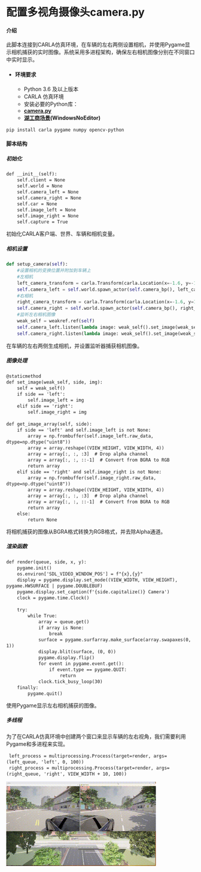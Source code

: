 # 配置多视角摄像头camera.py

#### **介绍**

此脚本连接到CARLA仿真环境，在车辆的左右两侧设置相机，并使用Pygame显示相机捕获的实时图像。系统采用多进程架构，确保左右相机图像分别在不同窗口中实时显示。

- #### **环境要求**

  - Python 3.6 及以上版本
  - CARLA 仿真环境
  - 安装必要的Python库：
  - [**camera.py**](../../src/course/camera.py)
  - [**湖工商场景**](https://pan.baidu.com/s/15T1hGoWJ70tVmsTX7-zcSw?pwd=hutb )**(WindowsNoEditor)**

```
pip install carla pygame numpy opencv-python
```

#### **脚本结构**

##### 初始化

```
def __init__(self):
    self.client = None
    self.world = None
    self.camera_left = None
    self.camera_right = None
    self.car = None
    self.image_left = None
    self.image_right = None
    self.capture = True
```

初始化CARLA客户端、世界、车辆和相机变量。

##### 相机设置

```python
def setup_camera(self):
    #设置相机的变换位置并附加到车辆上
    #左相机
    left_camera_transform = carla.Transform(carla.Location(x=-1.6, y=-1.5, z=1.7))
    self.camera_left = self.world.spawn_actor(self.camera_bp(), left_camera_transform, attach_to=self.car)
    #右相机
    right_camera_transform = carla.Transform(carla.Location(x=-1.6, y=1.5, z=1.7))
    self.camera_right = self.world.spawn_actor(self.camera_bp(), right_camera_transform, attach_to=self.car)
    #监听左右相机图像
    weak_self = weakref.ref(self)
    self.camera_left.listen(lambda image: weak_self().set_image(weak_self, 'left', image))
    self.camera_right.listen(lambda image: weak_self().set_image(weak_self, 'right', image))
```

在车辆的左右两侧生成相机，并设置监听器捕获相机图像。

##### 图像处理

```
@staticmethod
def set_image(weak_self, side, img):
    self = weak_self()
    if side == 'left':
        self.image_left = img
    elif side == 'right':
        self.image_right = img

def get_image_array(self, side):
    if side == 'left' and self.image_left is not None:
        array = np.frombuffer(self.image_left.raw_data, dtype=np.dtype("uint8"))
        array = array.reshape((VIEW_HEIGHT, VIEW_WIDTH, 4))
        array = array[:, :, :3]  # Drop alpha channel
        array = array[:, :, ::-1]  # Convert from BGRA to RGB
        return array
    elif side == 'right' and self.image_right is not None:
        array = np.frombuffer(self.image_right.raw_data, dtype=np.dtype("uint8"))
        array = array.reshape((VIEW_HEIGHT, VIEW_WIDTH, 4))
        array = array[:, :, :3]  # Drop alpha channel
        array = array[:, :, ::-1]  # Convert from BGRA to RGB
        return array
    else:
        return None
```

将相机捕获的图像从BGRA格式转换为RGB格式，并去除Alpha通道。

##### 渲染函数

```
def render(queue, side, x, y):
    pygame.init()
    os.environ['SDL_VIDEO_WINDOW_POS'] = f"{x},{y}"
    display = pygame.display.set_mode((VIEW_WIDTH, VIEW_HEIGHT), pygame.HWSURFACE | pygame.DOUBLEBUF)
    pygame.display.set_caption(f'{side.capitalize()} Camera')
    clock = pygame.time.Clock()

    try:
        while True:
            array = queue.get()
            if array is None:
                break
            surface = pygame.surfarray.make_surface(array.swapaxes(0, 1))
            display.blit(surface, (0, 0))
            pygame.display.flip()
            for event in pygame.event.get():
                if event.type == pygame.QUIT:
                    return
            clock.tick_busy_loop(30)
    finally:
        pygame.quit()
```

使用Pygame显示左右相机捕获的图像。

##### 多线程

为了在CARLA仿真环境中创建两个窗口来显示车辆的左右视角，我们需要利用Pygame和多进程来实现。

```
 left_process = multiprocessing.Process(target=render, args=(left_queue, 'left', 0, 100))
 right_process = multiprocessing.Process(target=render, args=(right_queue, 'right', VIEW_WIDTH + 10, 100))
```

![](../img/traffic_course_img/2.gif)



